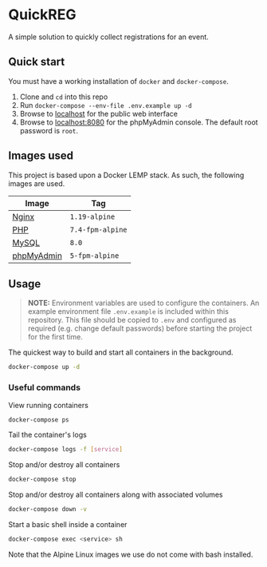 # QuickREG

A simple solution to quickly collect registrations for an event.

## Quick start

You must have a working installation of `docker` and `docker-compose`.

1. Clone and `cd` into this repo
2. Run `docker-compose --env-file .env.example up -d`
3. Browse to [localhost](http://localhost) for the public web interface
4. Browse to [localhost:8080](http://localhost:8080) for the phpMyAdmin
   console. The default root password is `root`.

## Images used

This project is based upon a Docker LEMP stack. As such, the following images
are used.

Image | Tag
--- | ---
[Nginx](https://hub.docker.com/_/nginx) | `1.19-alpine`
[PHP](https://hub.docker.com/_/php) | `7.4-fpm-alpine`
[MySQL](https://hub.docker.com/_/mysql) | `8.0`
[phpMyAdmin](https://hub.docker.com/_/phpmyadmin) | `5-fpm-alpine`

## Usage

> **NOTE:** Environment variables are used to configure the containers. An
example environment file `.env.example` is included within this repository.
This file should be copied to `.env` and configured as required (e.g. change
default passwords) before starting the project for the first time.

The quickest way to build and start all containers in the background.

```bash
docker-compose up -d
```

### Useful commands

View running containers

```bash
docker-compose ps
```

Tail the container's logs

```bash
docker-compose logs -f [service]
```

Stop and/or destroy all containers

```bash
docker-compose stop
```

Stop and/or destroy all containers along with associated volumes

```bash
docker-compose down -v
```

Start a basic shell inside a container

```sh
docker-compose exec <service> sh
```

Note that the Alpine Linux images we use do not come with bash installed.
